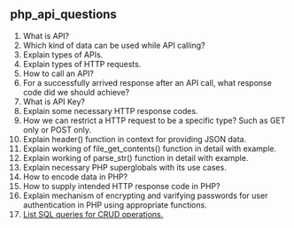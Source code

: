 ## php_api_questions

1. What is API?
2. Which kind of data can be used while API calling?
3. Explain types of APIs.
4. Explain types of HTTP requests.
5. How to call an API?
6. For a successfully arrived response after an API call, what response code did we should achieve?
7. What is API Key?
8. Explain some necessary HTTP response codes.
9. How we can restrict a HTTP request to be a specific type? Such as GET only or POST only.
10. Explain header() function in context for providing JSON data.
11. Explain working of file_get_contents() function in detail with example.
12. Explain working of parse_str() function in detail with example.
13. Explain necessary PHP superglobals with its use cases.
14. How to encode data in PHP?
15. How to supply intended HTTP response code in PHP?
16. Explain mechanism of encrypting and varifying passwords for user authentication in PHP using appropriate functions.
17. [List SQL queries for CRUD operations.](https://medium.com/@milankathiriya/sql-queries-for-sqlite-database-9729a841ba7d)
